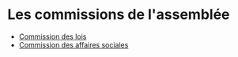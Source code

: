 Les commissions de l'assemblée
==============================

- [Commission des lois](lois.md)
- [Commission des affaires sociales](affaires-sociales.md)
